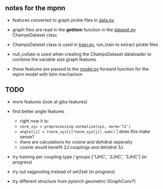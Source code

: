 ## notes for the mpnn

- features converted to graph pickle files in [data.py](data.py)

- graph files are read in the __getitem__ function in the [dataset.py](dataset.py) ChampsDataset class

- ChampsDataset class is used in [train.py](train.py), run_train to extract pickle files 

- null_collate is used when creating the ChampsDataset dataloader to combine the variable size graph features

- these features are passed to the [model.py](model.py) forward function for the mpnn model with lstm mechanism

## TODO

- more features (look at giba features)

- find better angle features 
    - right now it is:
    - `norm_xyz = preprocessing.normalize(xyz, norm='l2')`
    - `angle[ij] = (norm_xyz[i]*norm_xyz[j]).sum()` | does this make sense?
    - there are calculations for cosine and dehidral seperatly
    - cosine would benefit 2J couplings and dehidral 3J

- try training per coupling type / groups ['1JHC', '2JHC', '3JHC'] (in progress)

- try out sagpooling instead of set2set (in progress)

- try different structure from pytorch geometric (GraphConv?)